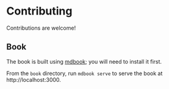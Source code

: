 # Contributing

Contributions are welcome!

## Book

The book is built using [mdbook][]; you will need to install it first.

From the `book` directory, run `mdbook serve` to serve the book at http://localhost:3000.

[mdbook]: https://rust-lang.github.io/mdBook/guide/installation.html
